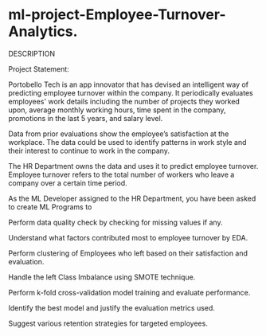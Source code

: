 # ml-project-Employee-Turnover-Analytics.
DESCRIPTION

Project Statement: 

Portobello Tech is an app innovator that has devised an intelligent way of predicting employee turnover within the company. It periodically evaluates employees' work details including the number of projects they worked upon, average monthly working hours, time spent in the company, promotions in the last 5 years, and salary level. 

Data from prior evaluations show the employee’s satisfaction at the workplace. The data could be used to identify patterns in work style and their interest to continue to work in the company.  

The HR Department owns the data and uses it to predict employee turnover. Employee turnover refers to the total number of workers who leave a company over a certain time period. 

As the ML Developer assigned to the HR Department, you have been asked to create ML Programs to 

Perform data quality check by checking for missing values if any. 

Understand what factors contributed most to employee turnover by EDA. 

Perform clustering of Employees who left based on their satisfaction and evaluation. 

Handle the left Class Imbalance using SMOTE technique. 

Perform k-fold cross-validation model training and evaluate performance.  

Identify the best model and justify the evaluation metrics used.  

Suggest various retention strategies for targeted employees. 

 

